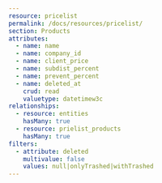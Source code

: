 ```yaml
---
resource: pricelist
permalink: /docs/resources/pricelist/
section: Products
attributes:
  - name: name
  - name: company_id
  - name: client_price
  - name: subdist_percent
  - name: prevent_percent
  - name: deleted_at
    crud: read
    valuetype: datetimew3c
relationships:
  - resource: entities
    hasMany: true
  - resource: prielist_products
    hasMany: true
filters:
  - attribute: deleted
    multivalue: false
    values: null|onlyTrashed|withTrashed
---
```

